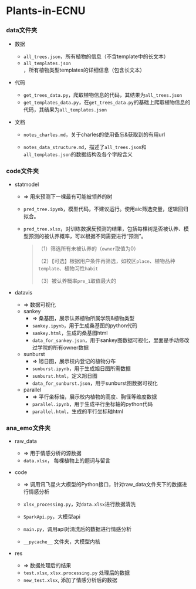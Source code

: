 # Plants-in-ECNU

### data文件夹

- 数据

  - `all_trees.json`，所有植物的信息（不含template中的长文本）
  - `all_templates.json`，所有植物类型templates的详细信息（包含长文本）
- 代码

	- `get_trees_data.py`，爬取植物信息的代码，其结果为`all_trees.json`
	- `get_templates_data.py`，在`get_trees_data.py`的基础上爬取植物信息的代码，其结果为`all_templates.json`
- 文档

	- `notes_charles.md`，关于charles的使用备忘&获取到的有用url

	- `notes_data_structure.md`，描述了`all_trees.json`和`all_templates.json`的数据结构及各个字段含义

### code文件夹

- statmodel

	- => 用来预测下一棵最有可能被领养的树

	- `pred_tree.ipynb`，模型代码，不建议运行。使用aic筛选变量，逻辑回归拟合。

	- `pred_tree.xlsx`，对训练数据反预测的结果，包括每棵树是否被认养、模型预测的被认养概率，可以根据不同需要进行“预测”。

		> （1）筛选所有未被认养的（`owner`取值为0）
		>
		> （2）【可选】根据用户条件再筛选，如校区`place`、植物品种`template`、植物习性`habit`
		>
		> （3）被认养概率`pre_1`取值最大的

- datavis
	- => 数据可视化
	- sankey
		- => 桑基图，展示认养植物所属学院&植物类型
		- `sankey.ipynb`，用于生成桑基图的python代码
		- `sankey.html`，生成的桑基图html
		- `data_for_sankey.json`，用于sankey图数据可视化，里面是手动修改过学院的所有owner数据
	- sunburst
	  - => 旭日图，展示校内登记的植物分布
	  - `sunburst.ipynb`，用于生成旭日图所需数据
	  - `sunburst.html`，定义旭日图
	  - `data_for_sunburst.json`，用于sunburst图数据可视化
	- parallel
	  - => 平行坐标轴，展示校内植物的高度、胸径等维度数据
	  - `parallel.ipynb`，用于生成平行坐标轴的python代码
	  - `parallel.html`，生成的平行坐标轴html

### ana_emo文件夹

- raw_data
  
  	- => 用于情感分析的源数据
  	- `data.xlsx`， 每棵植物上的题词与留言

- code

   	- => 调用讯飞星火大模型的Python接口，针对raw_data文件夹下的数据进行情感分析
   	- `xlsx_processing.py`，对`data.xlsx`进行数据清洗
   	- `SparkApi.py`，大模型api
   	- `main.py`，调用api对清洗后的数据进行情感分析

   	- `__pycache__` 文件夹，大模型内核

- res
  	- => 数据处理后的结果
  	- `test.xlsx`, `xlsx.processing.py` 处理后的数据
  	- `new_test.xlsx`, 添加了情感分析后的数据
  
 
  
